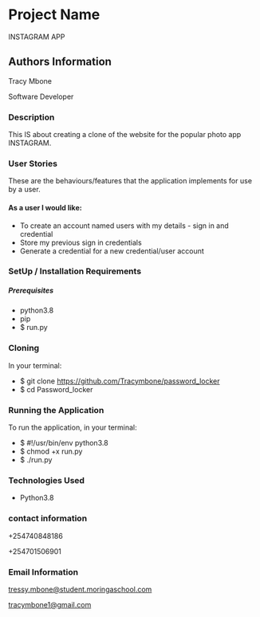 # Project Name

INSTAGRAM APP

## Authors Information

Tracy Mbone


Software Developer

### Description

This IS about creating a clone of the website for the popular photo app INSTAGRAM.

### User Stories
These are the behaviours/features that the application implements for use by a user.

#### As a user I would like:

* To create an account named users with my details - sign in and credential
* Store my previous sign in credentials
* Generate a credential for a new credential/user account

### SetUp / Installation Requirements
##### Prerequisites

* python3.8
* pip
* $ run.py

### Cloning

In your terminal:

 * $ git clone https://github.com/Tracymbone/password_locker
 * $ cd Password_locker
### Running the Application

To run the application, in your terminal:
 * $ #!/usr/bin/env python3.8
 * $ chmod +x run.py
 * $ ./run.py

### Technologies Used

* Python3.8

### contact information

+254740848186

+254701506901

### Email Information
tressy.mbone@student.moringaschool.com

tracymbone1@gmail.com